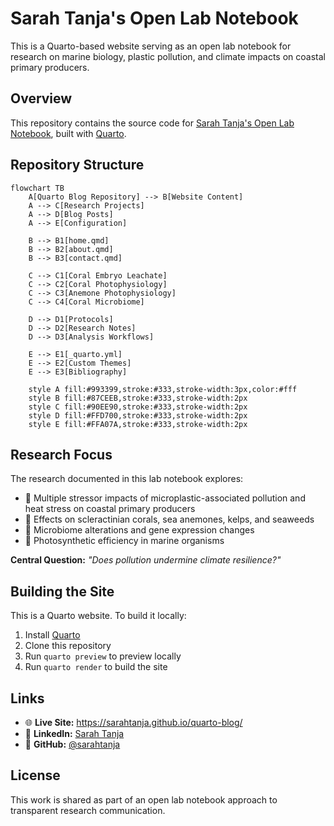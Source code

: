 # Sarah Tanja's Open Lab Notebook

This is a Quarto-based website serving as an open lab notebook for research on marine biology, plastic pollution, and climate impacts on coastal primary producers.

## Overview

This repository contains the source code for [Sarah Tanja's Open Lab Notebook](https://sarahtanja.github.io/quarto-blog/), built with [Quarto](https://quarto.org/).

## Repository Structure

```mermaid
flowchart TB
    A[Quarto Blog Repository] --> B[Website Content]
    A --> C[Research Projects]
    A --> D[Blog Posts]
    A --> E[Configuration]
    
    B --> B1[home.qmd]
    B --> B2[about.qmd]
    B --> B3[contact.qmd]
    
    C --> C1[Coral Embryo Leachate]
    C --> C2[Coral Photophysiology]
    C --> C3[Anemone Photophysiology]
    C --> C4[Coral Microbiome]
    
    D --> D1[Protocols]
    D --> D2[Research Notes]
    D --> D3[Analysis Workflows]
    
    E --> E1[_quarto.yml]
    E --> E2[Custom Themes]
    E --> E3[Bibliography]
    
    style A fill:#993399,stroke:#333,stroke-width:3px,color:#fff
    style B fill:#87CEEB,stroke:#333,stroke-width:2px
    style C fill:#90EE90,stroke:#333,stroke-width:2px
    style D fill:#FFD700,stroke:#333,stroke-width:2px
    style E fill:#FFA07A,stroke:#333,stroke-width:2px
```

## Research Focus

The research documented in this lab notebook explores:

- 🌊 Multiple stressor impacts of microplastic-associated pollution and heat stress on coastal primary producers
- 🪸 Effects on scleractinian corals, sea anemones, kelps, and seaweeds
- 🧬 Microbiome alterations and gene expression changes
- 🔬 Photosynthetic efficiency in marine organisms

**Central Question:** *"Does pollution undermine climate resilience?"*

## Building the Site

This is a Quarto website. To build it locally:

1. Install [Quarto](https://quarto.org/docs/get-started/)
2. Clone this repository
3. Run `quarto preview` to preview locally
4. Run `quarto render` to build the site

## Links

- 🌐 **Live Site:** https://sarahtanja.github.io/quarto-blog/
- 💼 **LinkedIn:** [Sarah Tanja](https://www.linkedin.com/in/sarah-tanja-595722146/)
- 🐙 **GitHub:** [@sarahtanja](https://github.com/sarahtanja)

## License

This work is shared as part of an open lab notebook approach to transparent research communication.
